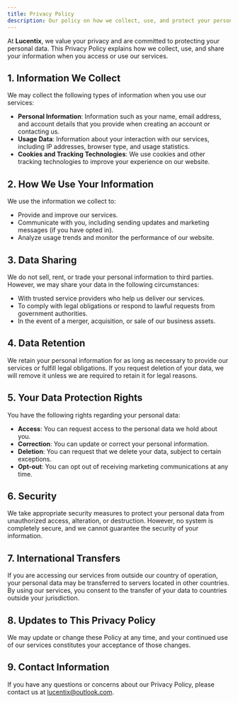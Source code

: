 ```yaml
---
title: Privacy Policy
description: Our policy on how we collect, use, and protect your personal data.
---
```


At **Lucentix**, we value your privacy and are committed to protecting your personal data. This Privacy Policy explains how we collect, use, and share your information when you access or use our services.

## 1. Information We Collect

We may collect the following types of information when you use our services:

- **Personal Information**: Information such as your name, email address, and account details that you provide when creating an account or contacting us.
- **Usage Data**: Information about your interaction with our services, including IP addresses, browser type, and usage statistics.
- **Cookies and Tracking Technologies**: We use cookies and other tracking technologies to improve your experience on our website.

## 2. How We Use Your Information

We use the information we collect to:

- Provide and improve our services.
- Communicate with you, including sending updates and marketing messages (if you have opted in).
- Analyze usage trends and monitor the performance of our website.

## 3. Data Sharing

We do not sell, rent, or trade your personal information to third parties. However, we may share your data in the following circumstances:

- With trusted service providers who help us deliver our services.
- To comply with legal obligations or respond to lawful requests from government authorities.
- In the event of a merger, acquisition, or sale of our business assets.

## 4. Data Retention

We retain your personal information for as long as necessary to provide our services or fulfill legal obligations. If you request deletion of your data, we will remove it unless we are required to retain it for legal reasons.

## 5. Your Data Protection Rights

You have the following rights regarding your personal data:

- **Access**: You can request access to the personal data we hold about you.
- **Correction**: You can update or correct your personal information.
- **Deletion**: You can request that we delete your data, subject to certain exceptions.
- **Opt-out**: You can opt out of receiving marketing communications at any time.

## 6. Security

We take appropriate security measures to protect your personal data from unauthorized access, alteration, or destruction. However, no system is completely secure, and we cannot guarantee the security of your information.

## 7. International Transfers

If you are accessing our services from outside our country of operation, your personal data may be transferred to servers located in other countries. By using our services, you consent to the transfer of your data to countries outside your jurisdiction.

## 8. Updates to This Privacy Policy

We may update or change these Policy at any time, and your continued use of our services constitutes your acceptance of those changes.

## 9. Contact Information

If you have any questions or concerns about our Privacy Policy, please contact us at [lucentix@outlook.com](mailto:lucentix@oulook.com).
